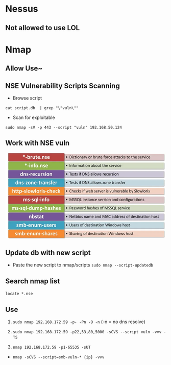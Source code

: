 # Nessus
## Not allowed to use LOL

# Nmap
## Allow Use~
## NSE Vulnerability Scripts Scanning
- Browse script   
``` cd /usr/share/nmap/scripts/
cat script.db  | grep "\"vuln\""
```

- Scan for exploitable
```
sudo nmap -sV -p 443 --script "vuln" 192.168.50.124
```

## Work with NSE vuln
![alt text](1_g2AGcwf6RRQoLG2Z4cakDw.webp)
## Update db with new script
- Paste the new script to nmap/scripts
``` sudo nmap --script-updatedb ```

## Search nmap list 
``` locate *.nse ```

## Use
1. ``` sudo nmap 192.168.172.59 -p- -Pn -O -n ``` (-n = no dns resolve)

2. ``` sudo nmap 192.168.172.59 -p22,53,80,5000 -sCVS --script vuln -vvv -T5 ```

3. ``` nmap 192.168.172.59 -p1-65535 -sUT ```

- ``` nmap -sCVS --script=smb-vuln-* {ip} -vvv ```